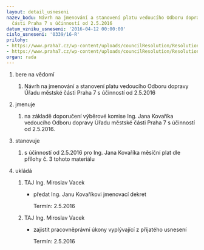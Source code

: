 ```yaml
---
layout: detail_usneseni
nazev_bodu: Návrh na jmenování a stanovení platu vedoucího Odboru dopravy Úřadu městské
  části Praha 7 s účinností od 2.5.2016
datum_vzniku_usneseni: '2016-04-12 00:00:00'
cislo_usneseni: '0339/16-R'
prilohy:
- https://www.praha7.cz/wp-content/uploads/councilResolution/Resolutions/27535/export/c1Duvodovazpravak~44208.docx
- https://www.praha7.cz/wp-content/uploads/councilResolution/Resolutions/27535/export/export~299636.pdf
organ: rada
---
```

<ol class="urzList_view" id="urzList">
<li id="" class="urzClass1"><span name="1">bere na vědomí</span> 
<ol class="urzOlClass">
<li id="" class="urzClass2" style="TEXT-ALIGN: left"><span><p>Návrh na jmenování a stanovení platu vedoucího Odboru dopravy Úřadu městské části Praha 7 s účinností od 2.5.2016</p></span></li></ol></li>
<li id="" class="urzClass1"><span name="5">jmenuje</span> 
<ol class="urzOlClass">
<li id="" class="urzClass2" style="TEXT-ALIGN: left"><span><p>na základě doporučení výběrové komise Ing. Jana Kovaříka vedoucího Odboru dopravy Úřadu městské části Praha 7 s účinností od 2.5.2016.</p></span></li></ol></li>
<li id="" class="urzClass1"><span name="77">stanovuje</span> 
<ol class="urzOlClass">
<li id="" class="urzClass2" style="TEXT-ALIGN: left"><span><p>s účinností od 2.5.2016 pro Ing. Jana Kovaříka měsíční plat dle přílohy č. 3 tohoto materiálu</p></span></li></ol></li><li class="urzClass1" id="urzUkoly"><span name="1">ukládá</span><ol class="urzOlClass"><li class="urzClass2"><span><p>TAJ Ing. Miroslav Vacek</p></span><ul class="urzUlClass"><li class="urzClass3"><span><p>předat Ing. Janu Kovaříkovi jmenovací dekret</p></span><span class="urzUkolTermin">  Termín:&nbsp;2.5.2016</span></li></ul></li><li class="urzClass2"><span><p>TAJ Ing. Miroslav Vacek</p></span><ul class="urzUlClass"><li class="urzClass3"><span><p>zajistit pracovněprávní úkony vyplývající z přijatého usnesení</p></span><span class="urzUkolTermin">  Termín:&nbsp;2.5.2016</span></li></ul></li></ol></li>
</ol>